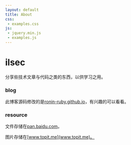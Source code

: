 ```yaml
---
layout: default
title: About
css:
 - examples.css
js:
 - jquery.min.js
 - examples.js
---
```


# ilsec

分享些技术文章与代码之类的东西，以供学习之用。

### blog

此博客源码修改的是[ronin-ruby.github.io](ronin-ruby.github.io)，有兴趣的可以看看。

### resource

文件存储在[pan.baidu.com](pan.baidu.com)。

图片存储在[www.topit.me](www.topit.me)。

